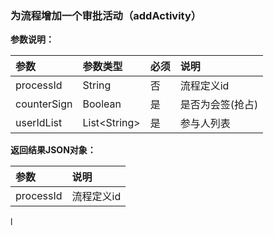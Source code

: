### 为流程增加一个审批活动（addActivity）

**参数说明：**

| **参数** | **参数类型** | **必须** | **说明** |
| :--- | :--- | :--- | :--- |
| processId | String | 否 | 流程定义id |
| counterSign | Boolean | 是 | 是否为会签\(抢占\) |
| userIdList | List&lt;String&gt; | 是 | 参与人列表 |



**返回结果JSON对象：**

| **参数** | **说明** |
| :--- | :--- |
| processId | 流程定义id |

 l



